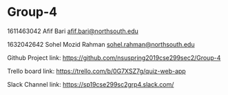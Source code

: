# Group-4


1611463042	Afif Bari	<afif.bari@northsouth.edu>

1632042642	Sohel Mozid Rahman	<sohel.rahman@northsouth.edu>

Github Project link: https://github.com/nsuspring2019cse299sec2/Group-4

Trello board link: https://trello.com/b/0G7XSZ7g/quiz-web-app

Slack Channel link: https://sp19cse299sc2grp4.slack.com/
